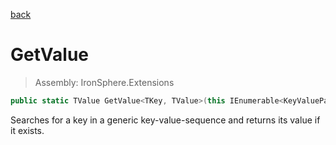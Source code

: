 ﻿

[back](/IronSphere.Extensions/types/DictionaryExtension)

# GetValue

> Assembly: IronSphere.Extensions

```csharp
public static TValue GetValue<TKey, TValue>(this IEnumerable<KeyValuePair<TKey,TValue>> this, TKey key, TValue fallback = default);
```

Searches for a key in a generic key-value-sequence and returns its value if it exists.

 